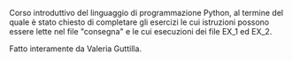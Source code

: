 Corso introduttivo del linguaggio di programmazione Python, al termine del quale è stato chiesto di completare gli esercizi le cui istruzioni possono essere lette nel file "consegna" e le cui esecuzioni dei file EX_1 ed EX_2.

Fatto interamente da Valeria Guttilla.
